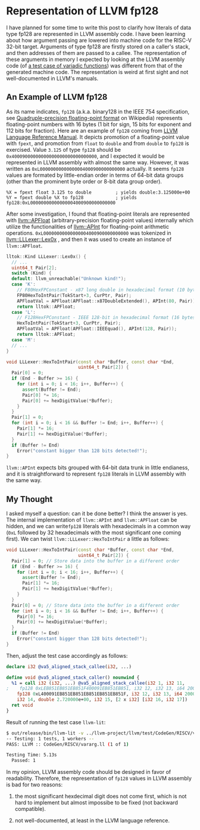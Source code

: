 # Representation of LLVM fp128

I have planned for some time to write this post to clarify how literals of data
type fp128 are represented in LLVM assembly code. I have been learning about how
argument passing are lowered into machine code for the RISC-V 32-bit target.
Arguments of type fp128 are firstly stored on a caller's stack, and then
addresses of them are passed to a callee. The representation of these arguments
in memory I expected by looking at the LLVM assembly code (of [a test case of
variadic functions](https://github.com/llvm/llvm-project/blob/llvmorg-17.0.6/llvm/test/CodeGen/RISCV/vararg.ll))
was different from that of the generated machine code. The representation is
weird at first sight and not well-documented in LLVM's manuals.

## An Example of LLVM fp128

As its name indicates, `fp128` (a.k.a. binary128 in the IEEE 754 specification,
see [Quadruple-precision floating-point format](https://en.wikipedia.org/wiki/Quadruple-precision_floating-point_format)
on Wikipedia) represents floating-point numbers with 16 bytes (1 bit for sign,
15 bits for exponent and 112 bits for fraction). Here are an example of `fp128`
coming from [LLVM Language Reference Manual](https://llvm.org/docs/LangRef.html#single-value-types).
It depicts promotion of a floating-point value with `fpext`, and promotion from
`float` to `double` and from `double` to `fp128` is exercised. Value `3.125` of
type `fp128` should be `0x40009000000000000000000000000000`, and I expected it
would be represented in LLVM assembly with almost the same way. However, it was
written as `0xL00000000000000004000900000000000` actually. It seems `fp128`
values are formated by little-endian order in terms of 64-bit data groups (other
than the prominent byte order or 8-bit data group order).

```
%X = fpext float 3.125 to double         ; yields double:3.125000e+00
%Y = fpext double %X to fp128            ; yields fp128:0xL00000000000000004000900000000000
```

After some investigation, I found that floating-point literals are represented
with [llvm::APFloat](https://github.com/llvm/llvm-project/blob/llvmorg-17.0.6/llvm/include/llvm/ADT/APFloat.h)
(arbitrary-precision floating-point values) internally which utilize the
functionalities of [llvm::APInt](https://github.com/llvm/llvm-project/blob/llvmorg-17.0.6/llvm/include/llvm/ADT/APInt.h)
for floating-point arithmetic operations. `0xL00000000000000004000900000000000`
was tokenized in [llvm::LLLexer::Lex0x](https://github.com/llvm/llvm-project/blob/llvmorg-17.0.6/llvm/lib/AsmParser/LLLexer.cpp#L987)
, and then it was used to create an instance of `llvm::APFloat`.

```cpp
lltok::Kind LLLexer::Lex0x() {
  // ...
  uint64_t Pair[2];
  switch (Kind) {
  default: llvm_unreachable("Unknown kind!");
  case 'K':
    // F80HexFPConstant - x87 long double in hexadecimal format (10 bytes)
    FP80HexToIntPair(TokStart+3, CurPtr, Pair);
    APFloatVal = APFloat(APFloat::x87DoubleExtended(), APInt(80, Pair));
    return lltok::APFloat;
  case 'L':
    // F128HexFPConstant - IEEE 128-bit in hexadecimal format (16 bytes)
    HexToIntPair(TokStart+3, CurPtr, Pair);
    APFloatVal = APFloat(APFloat::IEEEquad(), APInt(128, Pair));
    return lltok::APFloat;
  case 'M':
  // ...
}

void LLLexer::HexToIntPair(const char *Buffer, const char *End,
                           uint64_t Pair[2]) {
  Pair[0] = 0;
  if (End - Buffer >= 16) {
    for (int i = 0; i < 16; i++, Buffer++) {
      assert(Buffer != End);
      Pair[0] *= 16;
      Pair[0] += hexDigitValue(*Buffer);
    }
  }
  Pair[1] = 0;
  for (int i = 0; i < 16 && Buffer != End; i++, Buffer++) {
    Pair[1] *= 16;
    Pair[1] += hexDigitValue(*Buffer);
  }
  if (Buffer != End)
    Error("constant bigger than 128 bits detected!");
}
```

`llvm::APInt` expects bits grouped with 64-bit data trunk in little endianess,
and it is straightforward to represent `fp128` literals in LLVM assembly with
the same way.

## My Thought

I asked myself a question: can it be done better? I think the answer is yes. The
internal implementation of `llvm::APInt` and `llvm::APFloat` can be hidden, and
we can write`fp128` literals with hexadecimals in a common way (`0xL` followed
by 32 hexadecimals with the most significant one coming first). We can twist
`llvm::LLLexer::HexToIntPair` a little as follows:

```cpp
void LLLexer::HexToIntPair(const char *Buffer, const char *End,
                           uint64_t Pair[2]) {
  Pair[1] = 0; // Store data into the buffer in a different order
  if (End - Buffer >= 16) {
    for (int i = 0; i < 16; i++, Buffer++) {
      assert(Buffer != End);
      Pair[1] *= 16;
      Pair[1] += hexDigitValue(*Buffer);
    }
  }
  Pair[0] = 0; // Store data into the buffer in a different order
  for (int i = 0; i < 16 && Buffer != End; i++, Buffer++) {
    Pair[0] *= 16;
    Pair[0] += hexDigitValue(*Buffer);
  }
  if (Buffer != End)
    Error("constant bigger than 128 bits detected!");
}
```

Then, adjust the test case accordingly as follows:

```llvm
declare i32 @va5_aligned_stack_callee(i32, ...)

define void @va5_aligned_stack_caller() nounwind {
  %1 = call i32 (i32, ...) @va5_aligned_stack_callee(i32 1, i32 11,
;    fp128 0xLEB851EB851EB851F400091EB851EB851, i32 12, i32 13, i64 20000000000,
    fp128 0xL400091EB851EB851EB851EB851EB851F, i32 12, i32 13, i64 20000000000,
    i32 14, double 2.720000e+00, i32 15, [2 x i32] [i32 16, i32 17])
  ret void
}
```

Result of running the test case `llvm-lit`:

```bash
$ out/release/bin/llvm-lit -v ../llvm-project/llvm/test/CodeGen/RISCV/vararg.ll 
-- Testing: 1 tests, 1 workers --
PASS: LLVM :: CodeGen/RISCV/vararg.ll (1 of 1)

Testing Time: 5.13s
  Passed: 1
```

In my opinion, LLVM assembly code should be designed in favor of readability.
Therefore, the representation of `fp128` values in LLVM assembly is bad for two
reasons:

1. the most significant hexdecimal digit does not come first, which is not hard
to implement but almost impossibe to be fixed (not backward compatible).

2. not well-documented, at least in the LLVM language reference.
